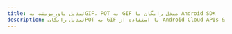 ---title: تبدیل پاورپوینت بهGIF، POT به GIF مبدل رایگان یا Android SDKdescription: تبدیل رایگانPOT به GIF با استفاده از Android Cloud APIs & SDK. همچنین اسناد Microsoft PowerPoint را در Cloud ایجاد، ویرایش و رندر کنید.---